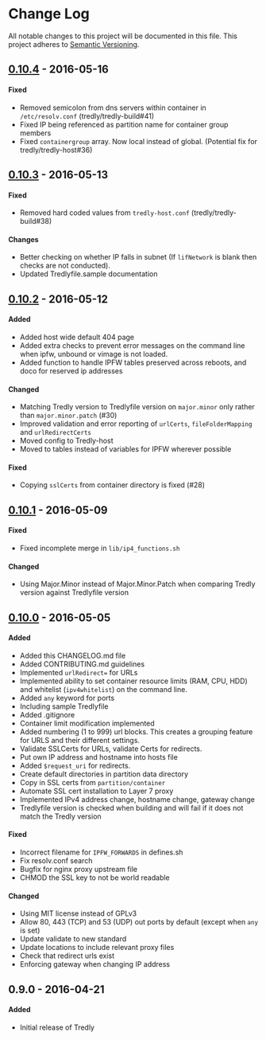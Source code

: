 # Change Log
All notable changes to this project will be documented in this file.
This project adheres to [Semantic Versioning](http://semver.org/).

## [0.10.4] - 2016-05-16
#### Fixed
- Removed semicolon from dns servers within container in `/etc/resolv.conf` (tredly/tredly-build#41)
- Fixed IP being referenced as partition name for container group members
- Fixed `containergroup` array. Now local instead of global. (Potential fix for tredly/tredly-host#36)

## [0.10.3] - 2016-05-13
#### Fixed
- Removed hard coded values from `tredly-host.conf` (tredly/tredly-build#38)

#### Changes
- Better checking on whether IP falls in subnet (If `lifNetwork` is blank then checks are not conducted).
- Updated Tredlyfile.sample documentation

## [0.10.2] - 2016-05-12
#### Added
- Added host wide default 404 page
- Added extra checks to prevent error messages on the command line when ipfw, unbound or vimage is not loaded.
- Added function to handle IPFW tables preserved across reboots, and doco for reserved ip addresses

#### Changed
- Matching Tredly version to Tredlyfile version on `major.minor` only rather than `major.minor.patch` (#30)
- Improved validation and error reporting of `urlCerts`, `fileFolderMapping` and `urlRedirectCerts`
- Moved config to Tredly-host
- Moved to tables instead of variables for IPFW wherever possible

#### Fixed
- Copying `sslCerts` from container directory is fixed (#28)

## [0.10.1] - 2016-05-09
#### Fixed
- Fixed incomplete merge in `lib/ip4_functions.sh`

#### Changed
- Using Major.Minor instead of Major.Minor.Patch when comparing Tredly version against Tredlyfile version

## [0.10.0] - 2016-05-05
#### Added
- Added this CHANGELOG.md file
- Added CONTRIBUTING.md guidelines
- Implemented `urlRedirect=` for URLs
- Implemented ability to set container resource limits (RAM, CPU, HDD) and whitelist (`ipv4whitelist`) on the command line.
- Added `any` keyword for ports
- Including sample Tredlyfile
- Added .gitignore
- Container limit modification implemented
- Added numbering (1 to 999) url blocks. This creates a grouping feature for URLS and their different settings.
- Validate SSLCerts for URLs, validate Certs for redirects.
- Put own IP address and hostname into hosts file
- Added `$request_uri` for redirects.
- Create default directories in partition data directory
- Copy in SSL certs from `partition/container`
- Automate SSL cert installation to Layer 7 proxy
- Implemented IPv4 address change, hostname change, gateway change
- Tredlyfile version is checked when building and will fail if it does not match the Tredly version

#### Fixed
- Incorrect filename for `IPFW_FORWARDS` in defines.sh
- Fix resolv.conf search
- Bugfix for nginx proxy upstream file
- CHMOD the SSL key to not be world readable

#### Changed
- Using MIT license instead of GPLv3
- Allow 80, 443 (TCP) and 53 (UDP) out ports by default (except when `any` is set)
- Update validate to new standard
- Update locations to include relevant proxy files
- Check that redirect urls exist
- Enforcing gateway when changing IP address

## 0.9.0 - 2016-04-21
#### Added
- Initial release of Tredly

[0.10.4]: https://github.com/tredly/tredly-build/compare/v0.10.3...v0.10.4
[0.10.3]: https://github.com/tredly/tredly-build/compare/v0.10.2...v0.10.3
[0.10.2]: https://github.com/tredly/tredly-build/compare/v0.10.1...v0.10.2
[0.10.1]: https://github.com/tredly/tredly-build/compare/v0.10.0...v0.10.1
[0.10.0]: https://github.com/tredly/tredly-build/compare/v0.9.0...v0.10.0
